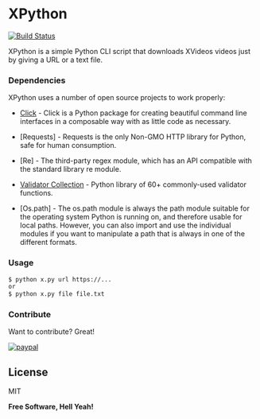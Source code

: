 # XPython

[![Build Status](https://travis-ci.org/joemccann/dillinger.svg?branch=master)](https://travis-ci.org/joemccann/dillinger)

XPython is a simple Python CLI script that downloads XVideos videos just by giving a URL or a text file.


### Dependencies

XPython uses a number of open source projects to work properly:

* [Click](https://click.palletsprojects.com/en/7.x/) - Click is a Python package for creating beautiful command line interfaces in a composable way with as little code as necessary.
* [Requests] - Requests is the only Non-GMO HTTP library for Python, safe for human consumption.
* [Re] - The third-party regex module, which has an API compatible with the standard library re module.
* [Validator Collection](http://validator-collection.readthedocs.io/en/latest/index.html) - Python library of 60+ commonly-used validator functions.

* [Os.path] - The os.path module is always the path module suitable for the operating system Python is running on, and therefore usable for local paths. However, you can also import and use the individual modules if you want to manipulate a path that is always in one of the different formats.


### Usage


```sh
$ python x.py url https://...
or
$ python x.py file file.txt
```

### Contribute

Want to contribute? Great!

[![paypal](https://www.paypalobjects.com/en_US/i/btn/btn_donateCC_LG.gif)](https://www.paypal.com/cgi-bin/webscr?cmd=_donations&business=mt.o@hotmail.com&lc=GB&item_name=Thanks%204%20XPython%21&currency_code=USD&no_note=0&bn=PP-DonationsBF:btn_donateCC_LG.gif:NonHostedGuest)

License
----

MIT


**Free Software, Hell Yeah!**
